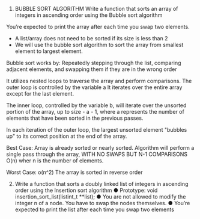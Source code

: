 1. BUBBLE SORT ALGORITHM
Write a function that sorts an array of integers in ascending order using the Bubble sort
algorithm

You’re expected to print the array after each time you swap two elements.
* A list/array does not need to be sorted if its size is less than 2
* We will use the bubble sort algorithm to sort the array from smallest element to largest element. 

Bubble sort works by:
Repeatedly stepping through the list, comparing adjacent elements, and swapping them if they are in the wrong order

It utilizes nested loops to traverse the array and perform comparisons.
The outer loop is controlled by the variable a
It iterates over the entire array except for the last element.

The inner loop, controlled by the variable b, will iterate over the unsorted
portion of the array, up to size - a - 1,
where a represents the number of elements that have been sorted in the previous passes.

In each iteration of the outer loop, the largest unsorted element "bubbles up" to its correct position at the end of the array.

Best Case: 
Array is already sorted or nearly sorted.
Algorithm will perform a single pass through the array, WITH NO SWAPS BUT N-1 COMPARISONS
O(n) wher n is the number of elements.

Worst Case:
o(n^2)
The array is sorted in reverse order

2. Write a function that sorts a doubly linked list of integers in ascending order using the
Insertion sort algorithm
● Prototype: void insertion_sort_list(listint_t **list);
● You are not allowed to modify the integer n of a node. You have to swap the nodes
themselves.
● You’re expected to print the list after each time you swap two elements
